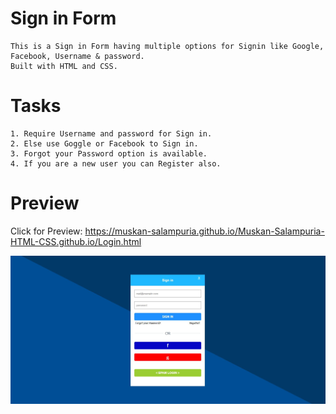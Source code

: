 # Sign in Form
	This is a Sign in Form having multiple options for Signin like Google, Facebook, Username & password.
	Built with HTML and CSS.

# Tasks
	1. Require Username and password for Sign in.
	2. Else use Goggle or Facebook to Sign in.
	3. Forgot your Password option is available.
	4. If you are a new user you can Register also.
# Preview
Click for Preview: https://muskan-salampuria.github.io/Muskan-Salampuria-HTML-CSS.github.io/Login.html


![Preview](Preview.JPG)
